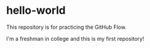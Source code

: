 # hello-world
This repository is for practicing the GitHub Flow.

I'm a freshman in college and this is my first repository!
